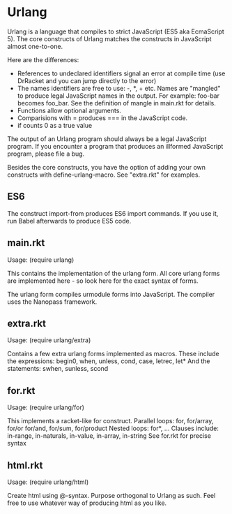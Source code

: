Urlang
======
Urlang is a language that compiles to strict JavaScript (ES5 aka EcmaScript 5).
The core constructs of Urlang matches the constructs in JavaScript almost one-to-one.

Here are the differences:
  - References to undeclared identifiers signal an error at compile time
    (use DrRacket and you can jump directly to the error)
  - The names identifiers are free to use:  -, *, + etc.
    Names are "mangled" to produce legal JavaScript names in the output.
    For example:  foo-bar becomes foo_bar.
    See the definition of mangle in main.rkt for details.
  - Functions allow optional arguments.
  - Comparisions with = produces === in the JavaScript code.
  - if counts 0 as a true value

The output of an Urlang program should always be a legal JavaScript program.
If you encounter a program that produces an illformed JavaScript program,
please file a bug.

Besides the core constructs, you have the option of adding your own
constructs with define-urlang-macro. See "extra.rkt" for examples.

ES6
---
The construct  import-from  produces ES6 import commands.
If you use it, run Babel afterwards to produce ES5 code.

main.rkt
--------
Usage: (require urlang)

This contains the implementation of the urlang form.
All core urlang forms are implemented here - so look
here for the exact syntax of forms.

The urlang form compiles urmodule forms into JavaScript.
The compiler uses the Nanopass framework.

extra.rkt
---------
Usage: (require urlang/extra)

Contains a few extra urlang forms implemented as macros.
These include the expressions:
  begin0, when, unless, cond, case, letrec, let*
And the statements:
  swhen, sunless, scond

for.rkt
-------
Usage: (require urlang/for)

This implements a racket-like for construct.
Parallel loops:
  for, for/array, for/or for/and, for/sum, for/product
Nested loops:
  for*, ...
Clauses include:
  in-range, in-naturals, in-value, in-array, in-string
See for.rkt for precise syntax
  
html.rkt
--------
Usage: (require urlang/html)

Create html using @-syntax.
Purpose orthogonal to Urlang as such.
Feel free to use whatever way of producing html as you like.



